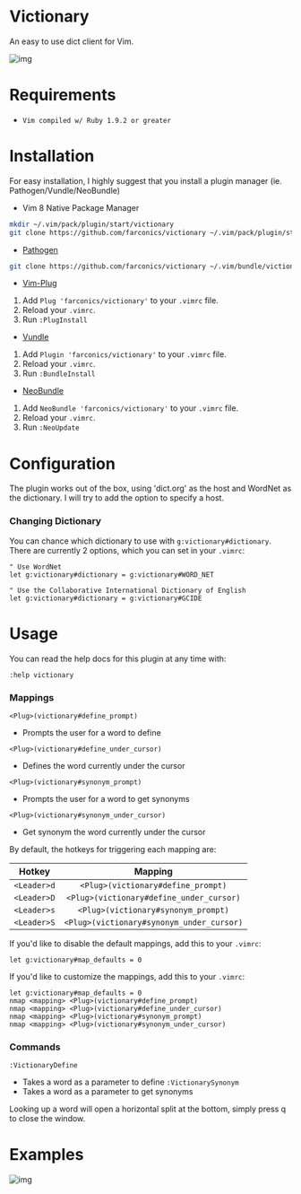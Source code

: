 # Victionary

An easy to use dict client for Vim.

![img](https://github.com/farconics/victionary/wiki/images/demo.gif)

# Requirements

* `Vim compiled w/ Ruby 1.9.2 or greater`

# Installation

For easy installation, I highly suggest that you install a plugin manager (ie. Pathogen/Vundle/NeoBundle)

* Vim 8 Native Package Manager
```bash
mkdir ~/.vim/pack/plugin/start/victionary
git clone https://github.com/farconics/victionary ~/.vim/pack/plugin/start/victionary
```

* [Pathogen][1]
```bash
git clone https://github.com/farconics/victionary ~/.vim/bundle/victionary
```
* [Vim-Plug][2]

1. Add `Plug 'farconics/victionary'` to your `.vimrc` file.
2. Reload your `.vimrc`.
3. Run `:PlugInstall`

* [Vundle][3]

1. Add `Plugin 'farconics/victionary'` to your `.vimrc` file.
2. Reload your `.vimrc`.
3. Run `:BundleInstall`

* [NeoBundle][4]

1. Add `NeoBundle 'farconics/victionary'` to your `.vimrc` file.
2. Reload your `.vimrc`.
3. Run `:NeoUpdate`


# Configuration

The plugin works out of the box, using 'dict.org' as the host and WordNet as
the dictionary. I will try to add the option to specify a host.

### Changing Dictionary

You can chance which dictionary to use with `g:victionary#dictionary`. There
are currently 2 options, which you can set in your `.vimrc`:

```vim
" Use WordNet
let g:victionary#dictionary = g:victionary#WORD_NET

" Use the Collaborative International Dictionary of English
let g:victionary#dictionary = g:victionary#GCIDE
```

# Usage

You can read the help docs for this plugin at any time with:

```vim
:help victionary
```

### Mappings

`<Plug>(victionary#define_prompt)`
* Prompts the user for a word to define

`<Plug>(victionary#define_under_cursor)`
* Defines the word currently under the cursor

`<Plug>(victionary#synonym_prompt)`
* Prompts the user for a word to get synonyms

`<Plug>(victionary#synonym_under_cursor)`
* Get synonym the word currently under the cursor

By default, the hotkeys for triggering each mapping are:

|    Hotkey   |                 Mapping                   |
|:-----------:|:-----------------------------------------:|
| `<Leader>d` | `<Plug>(victionary#define_prompt)`        |
| `<Leader>D` | `<Plug>(victionary#define_under_cursor)`  |
| `<Leader>s` | `<Plug>(victionary#synonym_prompt)`       |
| `<Leader>S` | `<Plug>(victionary#synonym_under_cursor)` |

If you'd like to disable the default mappings, add this to your `.vimrc`:

```vim
let g:victionary#map_defaults = 0
```

If you'd like to customize the mappings, add this to your `.vimrc`:

```vim
let g:victionary#map_defaults = 0
nmap <mapping> <Plug>(victionary#define_prompt)
nmap <mapping> <Plug>(victionary#define_under_cursor)
nmap <mapping> <Plug>(victionary#synonym_prompt)
nmap <mapping> <Plug>(victionary#synonym_under_cursor)
```

### Commands

`:VictionaryDefine`
* Takes a word as a parameter to define
`:VictionarySynonym`
* Takes a word as a parameter to get synonyms


Looking up a word will open a horizontal split at the bottom, simply press q
to close the window.

# Examples

![img](https://github.com/farconics/victionary/wiki/images/demo2.gif)

[1]: https://github.com/tpope/vim-pathogen
[2]: https://github.com/junegunn/vim-plug
[3]: https://github.com/VundleVim/Vundle.vim
[4]: https://github.com/Shougo/neobundle.vim
